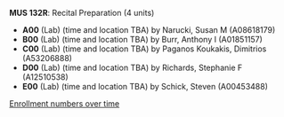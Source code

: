 **MUS 132R**: Recital Preparation (4 units)

- **A00** (Lab) (time and location TBA) by Narucki, Susan M (A08618179)
- **B00** (Lab) (time and location TBA) by Burr, Anthony I (A01851157)
- **C00** (Lab) (time and location TBA) by Paganos Koukakis, Dimitrios (A53206888)
- **D00** (Lab) (time and location TBA) by Richards, Stephanie F (A12510538)
- **E00** (Lab) (time and location TBA) by Schick, Steven (A00453488)

[Enrollment numbers over time](./MUS132R.tsv)
